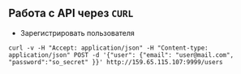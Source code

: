 ## Работа с API через `CURL`

* Зарегистрировать пользователя
```
curl -v -H "Accept: application/json" -H "Content-type: application/json" POST -d '{"user": {"email": "user@mail.com", "password":"so_secret" }}' http://159.65.115.107:9999/users
```
